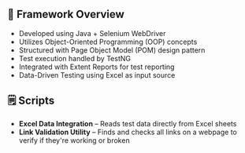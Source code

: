 <h2 align="left">📌 Framework Overview</h2>

- Developed using Java + Selenium WebDriver
- Utilizes Object-Oriented Programming (OOP) concepts
- Structured with Page Object Model (POM) design pattern
- Test execution handled by TestNG
- Integrated with Extent Reports for test reporting
- Data-Driven Testing using Excel as input source

<h2 align="left">🗒️ Scripts </h3>

- **Excel Data Integration** – Reads test data directly from Excel sheets
- **Link Validation Utility** – Finds and checks all links on a webpage to verify if they're working or broken
